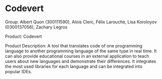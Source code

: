 # Codevert

Group: Albert Quon (300111590), Alois Clerc, Félix Larouche, Lisa Koroloyov (0300137056), Zachary Legros

Product: Codevert

Product Description: A tool that translates code of one programming language to another programming language of the same type in real time. It can also provide educational courses in an external application to teach users about new languages and demonstrate their differences. It integrates the most used libraries for each language and can be integrated into popular IDEs.

